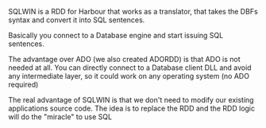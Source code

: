 SQLWIN is a RDD for Harbour that works as a translator, that takes the DBFs syntax and convert it into SQL sentences.

Basically you connect to a Database engine and start issuing SQL sentences.

The advantage over ADO (we also created ADORDD) is that ADO is not needed at all. You can directly connect to a Database client DLL and avoid any intermediate layer, so it could work on any operating system (no ADO required)

The real advantage of SQLWIN is that we don't need to modify our existing applications source code. The idea is to replace the RDD and the RDD logic will do the "miracle" to use SQL